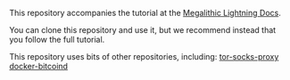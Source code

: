 This repository accompanies the tutorial at the [Megalithic Lightning Docs](link).

You can clone this repository and use it, but we recommend instead that you follow the full tutorial.

This repository uses bits of other repositories, including:
[tor-socks-proxy](https://github.com/PeterDaveHello/tor-socks-proxy/)
[docker-bitcoind](https://github.com/kylemanna/docker-bitcoind)